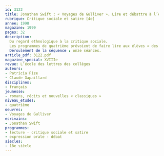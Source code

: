 ```yaml
---
id: 3122
title: Jonathan Swift : « Voyages de Gulliver ». Lire et débattre à l’oral. Séquence 
rubrique: Critique sociale et satire [4e]
annee: 1998
magazine: 1999
pages: 32
description: 
  Du regard ethnologique à la critique sociale.
  Les programmes de quatrième prévoient de faire lire aux élèves « des textes de satire ou de critique sociale du XVIIIe siècle, éventuellement sous forme d’extraits ». À cet effet, cet article propose, dans le cadre d’un groupement d’extraits, de faire découvrir « Voyage à Lilliput », de Jonathan Swift. Il s’agit de s’interroger sur la dimension critique et polémique du texte de Swift, sur le discours qu’il tient sur son époque. Une lecture attentive du chapitre VI sera donc effectuée pour amener les élèves d’une lecture de plaisir à une analyse plus critique et distanciée du texte, insérée dans le contexte du début du XVIIIe siècle.
  Déroulement de la séquence : onze séances.
article_pdf: 3122.pdf
magazine_special: XVIIIe
revue: L’école des lettres des collèges
auteurs:
- Patricia Fize
- Claude Gapaillard
disciplines:
- français
jeunesse:
- romans, récits et nouvelles « classiques »
niveau_etudes:
- quatrième
oeuvres:
- Voyages de Gulliver
ecrivains:
- Jonathan Swift
programmes:
- lecture - critique sociale et satire
- expression orale - débat
siecles:
- 18e siècle
---
```

